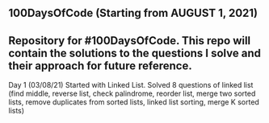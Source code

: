  ## 100DaysOfCode (Starting from AUGUST 1, 2021)
## Repository for #100DaysOfCode. This repo will contain the solutions to the questions I solve and their approach for future reference.

Day 1 (03/08/21)
Started with Linked List. Solved 8 questions of linked list (find middle, reverse list, check palindrome, reorder list, merge two sorted lists, remove duplicates from sorted lists, linked list sorting, merge K sorted lists)

